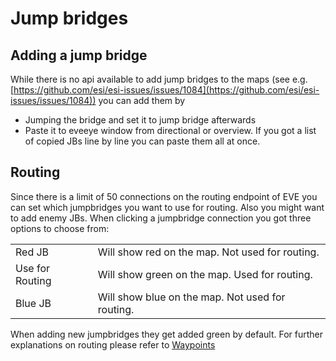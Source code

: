 
# Jump bridges

## Adding a jump bridge
While there is no api available to add jump bridges to the maps  (see e.g. [https://github.com/esi/esi-issues/issues/1084](https://github.com/esi/esi-issues/issues/1084)) you can add them by 

 - Jumping the bridge and set it to jump bridge afterwards
 - Paste it to eveeye window from directional or overview. If you got a list of copied JBs line by line you can paste them all at once.

## Routing
Since there is a limit of 50 connections on the routing endpoint of EVE you can set which jumpbridges you want to use for routing. Also you might want to add enemy JBs. When clicking a jumpbridge connection you got three options to choose from:

|  |  |
|--|--|
| Red JB | Will show red on the map. Not used for routing. |
| Use for Routing | Will show green on the map. Used for routing. |
| Blue JB | Will show blue on the map. Not used for routing. |

When adding new jumpbridges they get added green by default.
For further explanations on routing please refer to [Waypoints](https://eveeye.readthedocs.io/en/latest/sync/waypoints) 

<!--stackedit_data:
eyJoaXN0b3J5IjpbMjk0NjM5OV19
-->